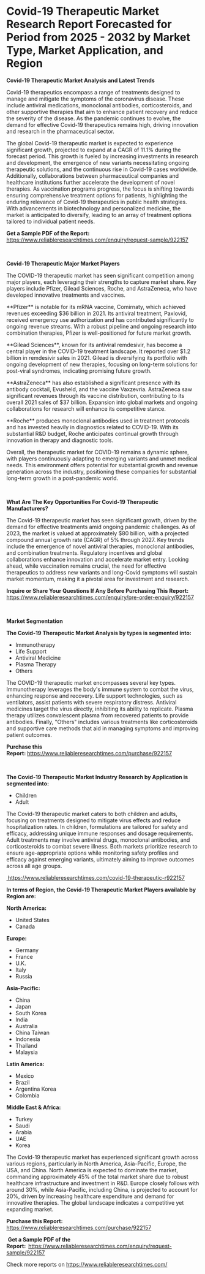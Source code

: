 <p><h1>Covid-19 Therapeutic Market Research Report Forecasted for Period from 2025 -  2032 by Market Type, Market Application, and Region</h1></p><p><strong>Covid-19 Therapeutic Market Analysis and Latest Trends</strong></p>
<p><p>Covid-19 therapeutics encompass a range of treatments designed to manage and mitigate the symptoms of the coronavirus disease. These include antiviral medications, monoclonal antibodies, corticosteroids, and other supportive therapies that aim to enhance patient recovery and reduce the severity of the disease. As the pandemic continues to evolve, the demand for effective Covid-19 therapeutics remains high, driving innovation and research in the pharmaceutical sector.</p><p>The global Covid-19 therapeutic market is expected to experience significant growth, projected to expand at a CAGR of 11.1% during the forecast period. This growth is fueled by increasing investments in research and development, the emergence of new variants necessitating ongoing therapeutic solutions, and the continuous rise in Covid-19 cases worldwide. Additionally, collaborations between pharmaceutical companies and healthcare institutions further accelerate the development of novel therapies. As vaccination programs progress, the focus is shifting towards ensuring comprehensive treatment options for patients, highlighting the enduring relevance of Covid-19 therapeutics in public health strategies. With advancements in biotechnology and personalized medicine, the market is anticipated to diversify, leading to an array of treatment options tailored to individual patient needs.</p></p>
<p><strong>Get a Sample PDF of the Report:&nbsp;</strong> <a href="https://www.reliableresearchtimes.com/enquiry/request-sample/922157?utm_campaign=3005&utm_medium=2&utm_source=Github&utm_content=ia&utm_term=05032025&utm_id=covid-19-therapeutic">https://www.reliableresearchtimes.com/enquiry/request-sample/922157</a></p>
<p>&nbsp;</p>
<p><strong>Covid-19 Therapeutic Major Market Players</strong></p>
<p><p>The COVID-19 therapeutic market has seen significant competition among major players, each leveraging their strengths to capture market share. Key players include Pfizer, Gilead Sciences, Roche, and AstraZeneca, who have developed innovative treatments and vaccines.</p><p>**Pfizer** is notable for its mRNA vaccine, Comirnaty, which achieved revenues exceeding $36 billion in 2021. Its antiviral treatment, Paxlovid, received emergency use authorization and has contributed significantly to ongoing revenue streams. With a robust pipeline and ongoing research into combination therapies, Pfizer is well-positioned for future market growth.</p><p>**Gilead Sciences**, known for its antiviral remdesivir, has become a central player in the COVID-19 treatment landscape. It reported over $1.2 billion in remdesivir sales in 2021. Gilead is diversifying its portfolio with ongoing development of new therapies, focusing on long-term solutions for post-viral syndromes, indicating promising future growth.</p><p>**AstraZeneca** has also established a significant presence with its antibody cocktail, Evusheld, and the vaccine Vaxzevria. AstraZeneca saw significant revenues through its vaccine distribution, contributing to its overall 2021 sales of $37 billion. Expansion into global markets and ongoing collaborations for research will enhance its competitive stance.</p><p>**Roche** produces monoclonal antibodies used in treatment protocols and has invested heavily in diagnostics related to COVID-19. With its substantial R&D budget, Roche anticipates continual growth through innovation in therapy and diagnostic tools.</p><p>Overall, the therapeutic market for COVID-19 remains a dynamic sphere, with players continuously adapting to emerging variants and unmet medical needs. This environment offers potential for substantial growth and revenue generation across the industry, positioning these companies for substantial long-term growth in a post-pandemic world.</p></p>
<p>&nbsp;</p>
<p><strong>What Are The Key Opportunities For Covid-19 Therapeutic Manufacturers?</strong></p>
<p><p>The Covid-19 therapeutic market has seen significant growth, driven by the demand for effective treatments amid ongoing pandemic challenges. As of 2023, the market is valued at approximately $80 billion, with a projected compound annual growth rate (CAGR) of 5% through 2027. Key trends include the emergence of novel antiviral therapies, monoclonal antibodies, and combination treatments. Regulatory incentives and global collaborations enhance innovation and accelerate market entry. Looking ahead, while vaccination remains crucial, the need for effective therapeutics to address new variants and long-Covid symptoms will sustain market momentum, making it a pivotal area for investment and research.</p></p>
<p><strong>Inquire or Share Your Questions If Any Before Purchasing This Report:</strong> <a href="https://www.reliableresearchtimes.com/enquiry/pre-order-enquiry/922157?utm_campaign=3005&utm_medium=2&utm_source=Github&utm_content=ia&utm_term=05032025&utm_id=covid-19-therapeutic">https://www.reliableresearchtimes.com/enquiry/pre-order-enquiry/922157</a></p>
<p>&nbsp;</p>
<p><strong>Market Segmentation</strong></p>
<p><strong>The Covid-19 Therapeutic Market Analysis by types is segmented into:</strong></p>
<p><ul><li>Immunotherapy</li><li>Life Support</li><li>Antiviral Medicine</li><li>Plasma Therapy</li><li>Others</li></ul></p>
<p><p>The COVID-19 therapeutic market encompasses several key types. Immunotherapy leverages the body's immune system to combat the virus, enhancing response and recovery. Life support technologies, such as ventilators, assist patients with severe respiratory distress. Antiviral medicines target the virus directly, inhibiting its ability to replicate. Plasma therapy utilizes convalescent plasma from recovered patients to provide antibodies. Finally, "Others" includes various treatments like corticosteroids and supportive care methods that aid in managing symptoms and improving patient outcomes.</p></p>
<p><strong>Purchase this Report:&nbsp;</strong><a href="https://www.reliableresearchtimes.com/purchase/922157?utm_campaign=3005&utm_medium=2&utm_source=Github&utm_content=ia&utm_term=05032025&utm_id=covid-19-therapeutic">https://www.reliableresearchtimes.com/purchase/922157</a></p>
<p>&nbsp;</p>
<p><strong>The Covid-19 Therapeutic Market Industry Research by Application is segmented into:</strong></p>
<p><ul><li>Children</li><li>Adult</li></ul></p>
<p><p>The Covid-19 therapeutic market caters to both children and adults, focusing on treatments designed to mitigate virus effects and reduce hospitalization rates. In children, formulations are tailored for safety and efficacy, addressing unique immune responses and dosage requirements. Adult treatments may involve antiviral drugs, monoclonal antibodies, and corticosteroids to combat severe illness. Both markets prioritize research to ensure age-appropriate options while monitoring safety profiles and efficacy against emerging variants, ultimately aiming to improve outcomes across all age groups.</p></p>
<p><a href="https://www.reliableresearchtimes.com/covid-19-therapeutic-r922157?utm_campaign=3005&utm_medium=2&utm_source=Github&utm_content=ia&utm_term=05032025&utm_id=covid-19-therapeutic">&nbsp;https://www.reliableresearchtimes.com/covid-19-therapeutic-r922157</a></p>
<p><strong>In terms of Region, the Covid-19 Therapeutic Market Players available by Region are:</strong></p>
<p>
    <p> <strong> North America: </strong>
        <ul>
            <li>United States</li>
            <li>Canada</li>
        </ul>
        </p> 
    <p> <strong> Europe: </strong>
        <ul>
            <li>Germany</li>
            <li>France</li>
            <li>U.K.</li>
            <li>Italy</li>
            <li>Russia</li>
        </ul>
        </p> 
    <p> <strong> Asia-Pacific: </strong>
        <ul>
            <li>China</li>
            <li>Japan</li>
            <li>South Korea</li>
            <li>India</li>
            <li>Australia</li>
            <li>China Taiwan</li>
            <li>Indonesia</li>
            <li>Thailand</li>
            <li>Malaysia</li>
        </ul>
        </p> 
    <p> <strong> Latin America: </strong>
        <ul>
            <li>Mexico</li>
            <li>Brazil</li>
            <li>Argentina Korea</li>
            <li>Colombia</li>
        </ul>
        </p> 
    <p> <strong> Middle East & Africa: </strong>
        <ul>
            <li>Turkey</li>
            <li>Saudi</li>
            <li>Arabia</li>
            <li>UAE</li>
            <li>Korea</li>
        </ul>
    </p>
    </p>
<p><p>The Covid-19 therapeutic market has experienced significant growth across various regions, particularly in North America, Asia-Pacific, Europe, the USA, and China. North America is expected to dominate the market, commanding approximately 45% of the total market share due to robust healthcare infrastructure and investment in R&D. Europe closely follows with around 30%, while Asia-Pacific, including China, is projected to account for 20%, driven by increasing healthcare expenditure and demand for innovative therapies. The global landscape indicates a competitive yet expanding market.</p></p>
<p><strong>Purchase this Report: </strong><a href="https://www.reliableresearchtimes.com/purchase/922157?utm_campaign=3005&utm_medium=2&utm_source=Github&utm_content=ia&utm_term=05032025&utm_id=covid-19-therapeutic">https://www.reliableresearchtimes.com/purchase/922157</a></p>
<p>&nbsp;<strong>Get a Sample PDF of the Report:&nbsp;&nbsp;</strong><a href="https://www.reliableresearchtimes.com/enquiry/request-sample/922157?utm_campaign=3005&utm_medium=2&utm_source=Github&utm_content=ia&utm_term=05032025&utm_id=covid-19-therapeutic">https://www.reliableresearchtimes.com/enquiry/request-sample/922157</a></p>
<p><strong></strong></p>
<p>Check more reports on <a href="https://www.reliableresearchtimes.com/?utm_campaign=3005&utm_medium=2&utm_source=Github&utm_content=ia&utm_term=05032025&utm_id=covid-19-therapeutic">https://www.reliableresearchtimes.com/</a></p>